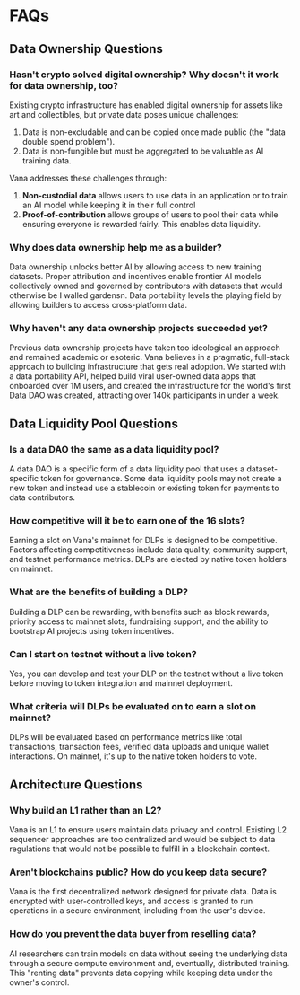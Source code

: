 # FAQs

## Data Ownership Questions

### Hasn't crypto solved digital ownership? Why doesn't it work for data ownership, too?&#x20;

Existing crypto infrastructure has enabled digital ownership for assets like art and collectibles, but private data poses unique challenges:

1. Data is non-excludable and can be copied once made public (the "data double spend problem").
2. Data is non-fungible but must be aggregated to be valuable as AI training data.

Vana addresses these challenges through:

1. **Non-custodial data** allows users to use data in an application or to train an AI model while keeping it in their full control
2. **Proof-of-contribution** allows groups of users to pool their data while ensuring everyone is rewarded fairly. This enables data liquidity.

### Why does data ownership help me as a builder?&#x20;

Data ownership unlocks better AI by allowing access to new training datasets. Proper attribution and incentives enable frontier AI models collectively owned and governed by contributors with datasets that would otherwise be I walled gardensn. Data portability levels the playing field by allowing builders to access cross-platform data.&#x20;

### Why haven't any data ownership projects succeeded yet?

Previous data ownership projects have taken too ideological an approach and remained academic or esoteric. Vana believes in a pragmatic, full-stack approach to building infrastructure that gets real adoption. We started with a data portability API, helped build viral user-owned data apps that onboarded over 1M users, and created the infrastructure for the world's first Data DAO was created, attracting over 140k participants in under a week.

## Data Liquidity Pool Questions

### Is a data DAO the same as a data liquidity pool?

A data DAO is a specific form of a data liquidity pool that uses a dataset-specific token for governance. Some data liquidity pools may not create a new token and instead use a stablecoin or existing token for payments to data contributors.

### How competitive will it be to earn one of the 16 slots?

Earning a slot on Vana's mainnet for DLPs is designed to be competitive. Factors affecting competitiveness include data quality, community support, and testnet performance metrics. DLPs are elected by native token holders on mainnet.

### What are the benefits of building a DLP?

Building a DLP can be rewarding, with benefits such as block rewards, priority access to mainnet slots, fundraising support, and the ability to bootstrap AI projects using token incentives.

### Can I start on testnet without a live token?

Yes, you can develop and test your DLP on the testnet without a live token before moving to token integration and mainnet deployment.

### What criteria will DLPs be evaluated on to earn a slot on mainnet?

DLPs will be evaluated based on performance metrics like total transactions, transaction fees, verified data uploads and unique wallet interactions. On mainnet, it's up to the native token holders to vote.&#x20;

## Architecture Questions

### Why build an L1 rather than an L2?

Vana is an L1 to ensure users maintain data privacy and control. Existing L2 sequencer approaches are too centralized and would be subject to data regulations that would not be possible to fulfill in a blockchain context.&#x20;

### Aren't blockchains public? How do you keep data secure?

Vana is the first decentralized network designed for private data. Data is encrypted with user-controlled keys, and access is granted to run operations in a secure environment, including from the user's device.

### How do you prevent the data buyer from reselling data?

AI researchers can train models on data without seeing the underlying data through a secure compute environment and, eventually, distributed training. This "renting data" prevents data copying while keeping data under the owner's control.

